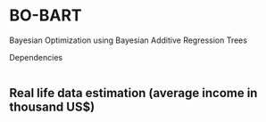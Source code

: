 # BO-BART
Bayesian Optimization using Bayesian Additive Regression Trees


Dependencies

```

```

## Real life data estimation (average income in thousand US$) ##
